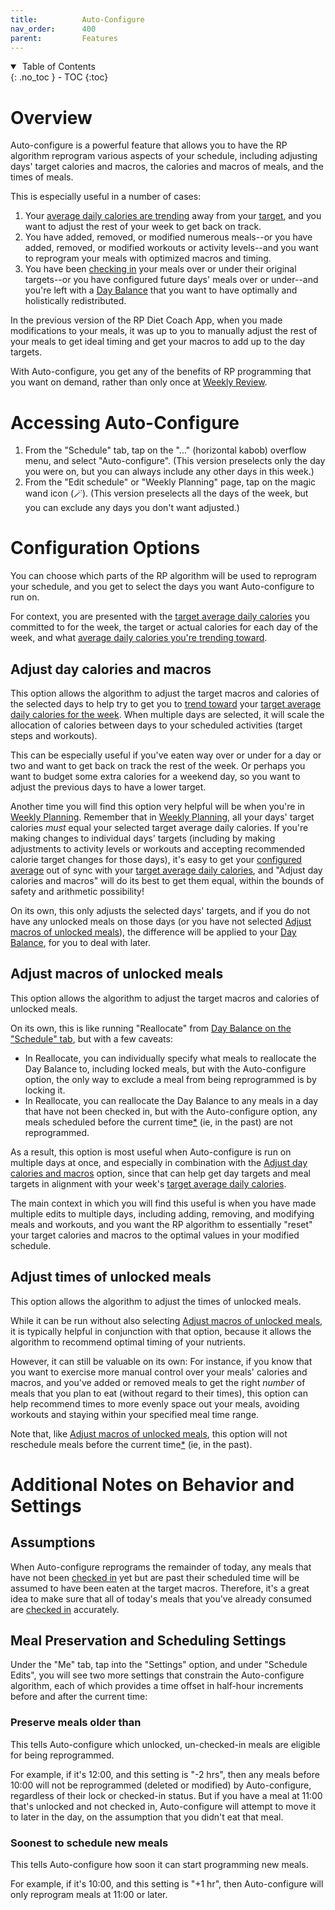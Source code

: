 ```yaml
---
title:          Auto-Configure
nav_order:      400
parent:         Features
---
```


<details open markdown="block">
  <summary>
    &nbsp;Table of Contents
  </summary>
{: .no_toc }
- TOC
{:toc}
</details>

# Overview

Auto-configure is a powerful feature that allows you to have the RP algorithm reprogram various aspects of your schedule, including adjusting days' target calories and macros, the calories and macros of meals, and the times of meals.

This is especially useful in a number of cases:
1. Your [average daily calories are trending](/docs/diet-coach-app/1.22-beta/concepts/calories/#trending-toward-average) away from your [target](/docs/diet-coach-app/1.22-beta/concepts/calories/#target-average-daily-calories), and you want to adjust the rest of your week to get back on track.
2. You have added, removed, or modified numerous meals--or you have added, removed, or modified workouts or activity levels--and you want to reprogram your meals with optimized macros and timing.
3. You have been [checking in](/docs/diet-coach-app/1.22-beta/features/checking-in/) your meals over or under their original targets--or you have configured future days' meals over or under--and you're left with a [Day Balance](/docs/diet-coach-app/1.22-beta/features/day-balance/) that you want to have optimally and holistically redistributed.

In the previous version of the RP Diet Coach App, when you made modifications to your meals, it was up to you to manually adjust the rest of your meals to get ideal timing and get your macros to add up to the day targets.

With Auto-configure, you get any of the benefits of RP programming that you want on demand, rather than only once at [Weekly Review](/docs/diet-coach-app/1.22-beta/features/weekly-review-and-weekly-planning/).


# Accessing Auto-Configure

1. From the "Schedule" tab, tap on the "..." (horizontal kabob) overflow menu, and select "Auto-configure". (This version preselects only the day you were on, but you can always include any other days in this week.)
2. From the "Edit schedule" or "Weekly Planning" page, tap on the magic wand icon (🪄). (This version preselects all the days of the week, but you can exclude any days you don't want adjusted.)

# Configuration Options

You can choose which parts of the RP algorithm will be used to reprogram your schedule, and you get to select the days you want Auto-configure to run on.

For context, you are presented with the [target average daily calories](/docs/diet-coach-app/1.22-beta/concepts/calories/#target-average-daily-calories) you committed to for the week, the target or actual calories for each day of the week, and what [average daily calories you're trending toward](/docs/diet-coach-app/1.22-beta/concepts/calories/#trending-toward-average).

## Adjust day calories and macros

This option allows the algorithm to adjust the target macros and calories of the selected days to help try to get you to [trend toward](/docs/diet-coach-app/1.22-beta/concepts/calories/#trending-toward-average) your [target average daily calories for the week](/docs/diet-coach-app/1.22-beta/concepts/calories/#target-average-daily-calories). When multiple days are selected, it will scale the allocation of calories between days to your scheduled activities (target steps and workouts).

This can be especially useful if you've eaten way over or under for a day or two and want to get back on track the rest of the week. Or perhaps you want to budget some extra calories for a weekend day, so you want to adjust the previous days to have a lower target.

Another time you will find this option very helpful will be when you're in [Weekly Planning](/docs/diet-coach-app/1.22-beta/features/weekly-review-and-weekly-planning/). Remember that in [Weekly Planning](/docs/diet-coach-app/1.22-beta/features/weekly-review-and-weekly-planning/), all your days' target calories _must_ equal your selected target average daily calories. If you're making changes to individual days' targets (including by making adjustments to activity levels or workouts and accepting recommended calorie target changes for those days), it's easy to get your [configured average](/docs/diet-coach-app/1.22-beta/concepts/calories/#configured-average) out of sync with your [target average daily calories](/docs/diet-coach-app/1.22-beta/concepts/calories/#target-average-daily-calories), and "Adjust day calories and macros" will do its best to get them equal, within the bounds of safety and arithmetic possibility!

On its own, this only adjusts the selected days' targets, and if you do not have any unlocked meals on those days (or you have not selected [Adjust macros of unlocked meals](#adjust-macros-of-unlocked-meals)), the difference will be applied to your [Day Balance](/docs/diet-coach-app/1.22-beta/features/day-balance/), for you to deal with later.

## Adjust macros of unlocked meals

This option allows the algorithm to adjust the target macros and calories of unlocked meals.

On its own, this is like running "Reallocate" from [Day Balance on the "Schedule" tab](/docs/diet-coach-app/1.22-beta/features/day-balance/#on-the-schedule-tab), but with a few caveats:
* In Reallocate, you can individually specify what meals to reallocate the Day Balance to, including locked meals, but with the Auto-configure option, the only way to exclude a meal from being reprogrammed is by locking it.
* In Reallocate, you can reallocate the Day Balance to any meals in a day that have not been checked in, but with the Auto-configure option, any meals scheduled before the current time[*](#preserve-meals-older-than) (ie, in the past) are not reprogrammed.

As a result, this option is most useful when Auto-configure is run on multiple days at once, and especially in combination with the [Adjust day calories and macros](#adjust-day-calories-and-macros) option, since that can help get day targets and meal targets in alignment with your week's [target average daily calories](/docs/diet-coach-app/1.22-beta/concepts/calories/#target-average-daily-calories).

The main context in which you will find this useful is when you have made multiple edits to multiple days, including adding, removing, and modifying meals and workouts, and you want the RP algorithm to essentially "reset" your target calories and macros to the optimal values in your modified schedule.

## Adjust times of unlocked meals

This option allows the algorithm to adjust the times of unlocked meals.

While it can be run without also selecting [Adjust macros of unlocked meals](#adjust-macros-of-unlocked-meals), it is typically helpful in conjunction with that option, because it allows the algorithm to recommend optimal timing of your nutrients.

However, it can still be valuable on its own: For instance, if you know that you want to exercise more manual control over your meals' calories and macros, and you've added or removed meals to get the right _number_ of meals that you plan to eat (without regard to their times), this option can help recommend times to more evenly space out your meals, avoiding workouts and staying within your specified meal time range.

Note that, like [Adjust macros of unlocked meals](#adjust-macros-of-unlocked-meals), this option will not reschedule meals before the current time[*](#preserve-meals-older-than) (ie, in the past).


# Additional Notes on Behavior and Settings

## Assumptions

When Auto-configure reprograms the remainder of today, any meals that have not been [checked in](/docs/diet-coach-app/1.22-beta/features/checking-in/) yet but are past their scheduled time will be assumed to have been eaten at the target macros. Therefore, it's a great idea to make sure that all of today's meals that you've already consumed are [checked in](/docs/diet-coach-app/1.22-beta/features/checking-in/) accurately.

## Meal Preservation and Scheduling Settings

Under the "Me" tab, tap into the "Settings" option, and under "Schedule Edits", you will see two more settings that constrain the Auto-configure algorithm, each of which provides a time offset in half-hour increments before and after the current time:

### Preserve meals older than

This tells Auto-configure which unlocked, un-checked-in meals are eligible for being reprogrammed.

For example, if it's 12:00, and this setting is "-2 hrs", then any meals before 10:00 will not be reprogrammed (deleted or modified) by Auto-configure, regardless of their lock or checked-in status. But if you have a meal at 11:00 that's unlocked and not checked in, Auto-configure will attempt to move it to later in the day, on the assumption that you didn't eat that meal.

### Soonest to schedule new meals

This tells Auto-configure how soon it can start programming new meals.

For example, if it's 10:00, and this setting is "+1 hr", then Auto-configure will only reprogram meals at 11:00 or later.